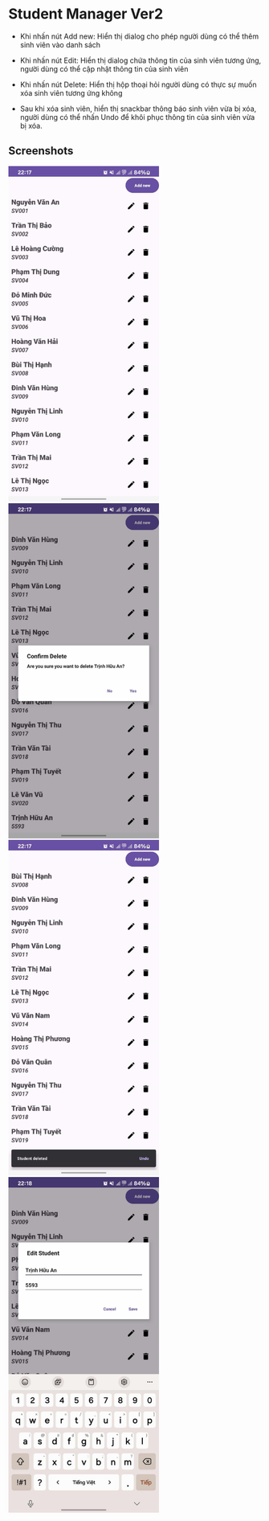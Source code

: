 # Student Manager Ver2
+ Khi nhấn nút Add new: Hiển thị dialog cho phép người dùng có thể thêm sinh viên vào danh sách

+ Khi nhấn nút Edit: Hiển thị dialog chứa thông tin của sinh viên tương ứng, người dùng có thể cập nhật thông tin của sinh viên

+ Khi nhấn nút Delete: Hiển thị hộp thoại hỏi người dùng có thực sự muốn xóa sinh viên tương ứng không

+ Sau khi xóa sinh viên, hiển thị snackbar thông báo sinh viên vừa bị xóa, người dùng có thể nhấn Undo để khôi phục thông tin của sinh viên vừa bị xóa.

## Screenshots
<div>
<img src="./Screenshots/anh1.jpg" title="Student Manager" width="300"/>
<img src="./Screenshots/anh2.jpg" title="Student Manager" width="300"/>
<img src="./Screenshots/anh3.jpg" title="Student Manager" width="300"/>
<img src="./Screenshots/anh4.jpg" title="Student Manager" width="300"/>
</div>